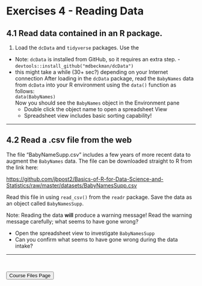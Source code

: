 Exercises 4 - Reading Data
================

## 4.1 Read data contained in an R package.

1.  Load the `dcData` and `tidyverse` packages. Use the

-   Note: `dcData` is installed from GitHub, so it requires an extra
    step. - `devtools::install_github("mdbeckman/dcData")`
-   this might take a while (30+ sec?) depending on your Internet
    connection After loading in the `dcData` package, read the
    `BabyNames` data from `dcData` into your R environment using the
    `data()` function as follows:  
    `data(BabyNames)`  
    Now you should see the `BabyNames` object in the Environment pane
    -   Double click the object name to open a spreadsheet View  
    -   Spreadsheet view includes basic sorting capability!

<hr>

## 4.2 Read a .csv file from the web

The file “BabyNameSupp.csv” includes a few years of more recent data to
augment the `BabyNames` data. The file can be downloaded straight to R
from the link here:

<https://github.com/jbpost2/Basics-of-R-for-Data-Science-and-Statistics/raw/master/datasets/BabyNamesSupp.csv>

Read this file in using `read_csv()` from the `readr` package. Save the
data as an object called `BabyNamesSupp`.

Note: Reading the data **will** produce a warning message! Read the
warning message carefully; what seems to have gone wrong?

-   Open the spreadsheet view to investigate `BabyNamesSupp`  
-   Can you confirm what seems to have gone wrong during the data
    intake?

<hr>

<br>

<a href = "https://jbpost2.github.io/Basics-of-R-for-Data-Science-and-Statistics/CourseFiles.html"><button type="button">Course
Files Page</button></a>
